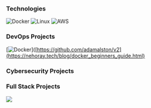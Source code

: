 [![]()]([https://nehoray.tech/])

### Technologies
![Docker](https://img.shields.io/badge/-Docker-000?&logo=Docker)
![Linux](https://img.shields.io/badge/-Linux-000?&logo=Linux)
![AWS](https://img.shields.io/badge/-AWS-000?&logo=Amazon-AWS&logoColor=F90)

### DevOps Projects

[![Docker](https://img.shields.io/badge/-Docker-000?&logo=Docker)]([https://github.com/adamalston/v2](https://nehoray.tech/blog/docker_beginners_guide.html)

### Cybersecurity Projects


### Full Stack Projects

[![](https://img.shields.io/badge/-🌐%20My%20Website-000)](https://github.com/adamalston/v2)
